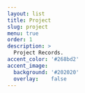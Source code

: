 ```yaml
---
layout: list
title: Project
slug: project
menu: true
order: 1
description: >
  Project Records.
accent_color: '#268bd2'
accent_image:
  background: '#202020'
  overlay:    false
---
```

